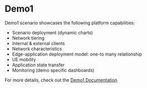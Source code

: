 # Demo1
Demo1 scenario showcases the following platform capabilities:
- Scenario deployment (dynamic charts)
- Network tiering
- Internal & external clients
- Network characteristics
- Edge-application deployment model: one-to many relationship
- UE mobility
- Application state transfer
- Monitoring (demo specific dashboards)

For more details, check out the [Demo1 Documentation](https://interdigitalinc.github.io/AdvantEDGE/docs/usage/usage-demo1)
